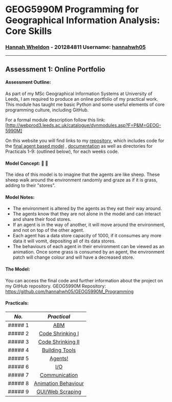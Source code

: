 # **GEOG5990M Programming for Geographical Information Analysis: Core Skills**
### **[Hannah Wheldon](https://github.com/hannahwh05)** - **201284811** Username: [hannahwh05](https://github.com/hannahwh05)
---
## Assessment 1: Online Portfolio

#### Assessment Outline:

As part of my MSc Geographical Information Systems at  University of Leeds, I am required to produce an online portfolio of my practical work. This module has taught me basic Python and some useful elements of core programming culture, including GitHub.

For a formal module description follow this link: [http://webprod3.leeds.ac.uk/catalogue/dynmodules.asp?F=P&M=GEOG-5990M]

On this website you will find links to my [repository](https://github.com/hannahwh05/GEOG5990M_Programming), which includes code for the [final agent based model](https://github.com/hannahwh05/GEOG5990M_Programming/tree/master/ABM_Final) , [documentation](https://github.com/hannahwh05/GEOG5990M_Programming/blob/master/README.md) as well as directories for Practicals 1-9: (outlined below), for each weeks code. 

#### Model Concept: :sheep: :herb: 

The idea of this model is to imagine that the agents are like sheep. These sheep walk around the environment randomly and graze as if it is grass, adding to their "stores".

#### Model Notes:

* The environment is altered by the agents as they eat their way around.
* The agents know that they are not alone in the model and can interact and share their food stores.
* If an agent is in the way of another, it will move around the environment, and not on top of the other agent.
* Each agent has a data store capacity of 1000, if it consumes any more data it will vomit, depositing all of its data stores.
* The behaviours of each agent in their environment can be viewed as an animation. Once some grass is consumed by an agent, the environment patch will change colour and will have a decreased store.

#### The Model: 

You can access the final code and further information about the project on my GitHub repository.
GEOG5990M Repository: https://github.com/hannahwh05/GEOG5990M_Programming

#### Practicals:

| *No.* | *Practical*            | 
| ------|:--------------------:| 
| ##### 1     | [ABM](https://github.com/hannahwh05/GEOG5990M_Programming/tree/master/Practical1_ABM)                  |
| ##### 2     | [Code Shrinking I](https://github.com/hannahwh05/GEOG5990M_Programming/tree/master/Practical2_Code_shrinking_I)     |
| ##### 3     | [Code Shrinking II](https://github.com/hannahwh05/GEOG5990M_Programming/tree/master/Practical3_Code_shrinking_II)    |
| ##### 4     | [Building Tools](https://github.com/hannahwh05/GEOG5990M_Programming/tree/master/Practical4_Building_tools)       |
| ##### 5     | [Agents!](https://github.com/hannahwh05/GEOG5990M_Programming/tree/master/Practical5_Agents!)              |
| ##### 6     | [I/O](https://github.com/hannahwh05/GEOG5990M_Programming/tree/master/Practical6_IO)                  |
| ##### 7     | [Communication](https://github.com/hannahwh05/GEOG5990M_Programming/tree/master/Practical7_Communication)        |
| ##### 8     | [Animation Behaviour](https://github.com/hannahwh05/GEOG5990M_Programming/tree/master/Practical8_Animation_Behaviour)  |
| ##### 9     | [GUI/Web Scraping](https://github.com/hannahwh05/GEOG5990M_Programming/tree/master/Practical8_Animation_Behaviour)     |

